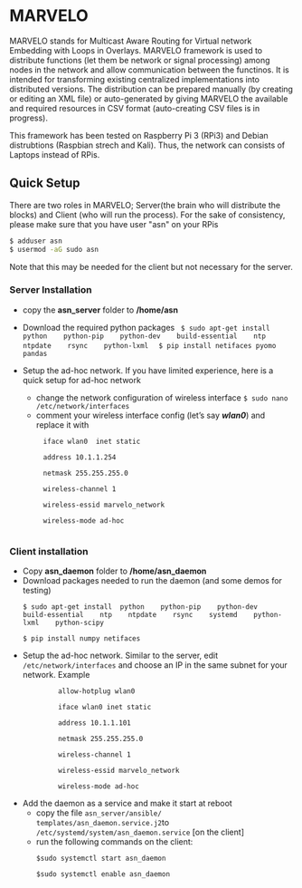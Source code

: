 

# MARVELO
MARVELO stands for Multicast Aware Routing for Virtual network Embedding with Loops in Overlays. MARVELO framework is used to distribute functions (let them be network or signal processing) among nodes in the network and allow communication between the functinos. It is intended for transforming existing centralized implementations into distributed versions.
The distribution can be prepared manually (by creating or editing an XML file) or auto-generated by giving MARVELO the available and required resources in CSV format (auto-creating CSV files is in progress).

This framework has been tested on Raspberry Pi 3 (RPi3) and Debian distrubtions (Raspbian strech and Kali). Thus, the network can consists of Laptops instead of RPis.
## Quick Setup
There are two roles in MARVELO; Server(the brain who will distribute the blocks) and Client (who will run the process). For the sake of consistency, please make sure that you have user "asn" on your RPis
```sh
$ adduser asn
$ usermod -aG sudo asn
```

Note that this may be needed for the client but not necessary for the server.
### Server Installation
* copy the **asn_server** folder to **/home/asn**
* Download the required python packages 
        ```  $ sudo apt-get install  python    python-pip    python-dev    build-essential    ntp    ntpdate    rsync    python-lxml ```
       ```  $ pip install netifaces pyomo pandas```
       
* Setup the ad-hoc network. If you have limited experience, here is a quick setup for ad-hoc network
  * change the network configuration of wireless interface 
         ```
      $ sudo nano /etc/network/interfaces
         ```
  *  comment your wireless interface config (let’s say ***wlan0***) and replace it with
  ``` 
       iface wlan0  inet static
       
       address 10.1.1.254
       
       netmask 255.255.255.0
       
       wireless-channel 1
       
       wireless-essid marvelo_network
       
       wireless-mode ad-hoc 
  

### Client installation

* Copy **asn_daemon** folder to **/home/asn_daemon**
* Download packages needed to run the daemon (and some demos for testing)
     ```
     $ sudo apt-get install  python    python-pip    python-dev    build-essential    ntp    ntpdate    rsync    systemd    python-lxml    python-scipy 
      
     $ pip install numpy netifaces 
     ```
* Setup the ad-hoc network. Similar to the server, edit `/etc/network/interfaces`  and choose an IP in the same subnet for your network. Example 
```                        
            allow-hotplug wlan0

            iface wlan0 inet static

            address 10.1.1.101

            netmask 255.255.255.0

            wireless-channel 1

            wireless-essid marvelo_network

            wireless-mode ad-hoc
```
* Add the daemon as a service and make it start at reboot
  *  copy the file `asn_server/ansible/ templates/asn_daemon.service.j2`to `/etc/systemd/system/asn_daemon.service` [on the client]
  * run the following commands on the client:
      ```
      $sudo systemctl start asn_daemon  
      
      $sudo systemctl enable asn_daemon
      ```
